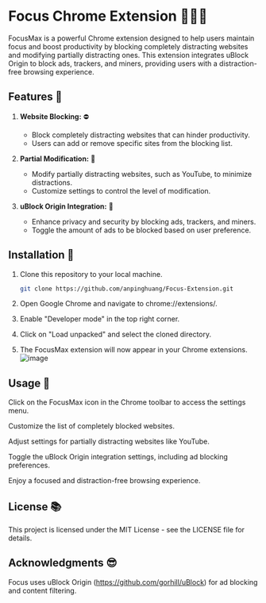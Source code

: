 # Focus Chrome Extension 🌟😵‍💫

FocusMax is a powerful Chrome extension designed to help users maintain focus and boost productivity by blocking completely distracting websites and modifying partially distracting ones. This extension integrates uBlock Origin to block ads, trackers, and miners, providing users with a distraction-free browsing experience.

## Features 🎉

1. **Website Blocking:** ⛔
   - Block completely distracting websites that can hinder productivity.
   - Users can add or remove specific sites from the blocking list.

2. **Partial Modification:** 🔀
   - Modify partially distracting websites, such as YouTube, to minimize distractions.
   - Customize settings to control the level of modification.

3. **uBlock Origin Integration:** 🚫
   - Enhance privacy and security by blocking ads, trackers, and miners.
   - Toggle the amount of ads to be blocked based on user preference.

## Installation 📲

1. Clone this repository to your local machine.

   ```bash
   git clone https://github.com/anpinghuang/Focus-Extension.git

2. Open Google Chrome and navigate to chrome://extensions/.

3. Enable "Developer mode" in the top right corner.

4. Click on "Load unpacked" and select the cloned directory.

5. The FocusMax extension will now appear in your Chrome extensions.
   ![image](https://github.com/anpinghuang/Focus-Extension/assets/118650416/bae12c5b-6b1a-48e7-ade1-47648957647c)

## Usage 🤯
Click on the FocusMax icon in the Chrome toolbar to access the settings menu.

Customize the list of completely blocked websites.

Adjust settings for partially distracting websites like YouTube.

Toggle the uBlock Origin integration settings, including ad blocking preferences.

Enjoy a focused and distraction-free browsing experience.

## License 📚
This project is licensed under the MIT License - see the LICENSE file for details.

## Acknowledgments 😎
Focus uses uBlock Origin (https://github.com/gorhill/uBlock) for ad blocking and content filtering.
